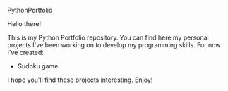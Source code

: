 PythonPortfolio

Hello there!

This is my Python Portfolio repository. You can find here my personal projects I've been working on to develop my programming skills. For now I've created:

* Sudoku game

I hope you'll find these projects interesting. Enjoy!
